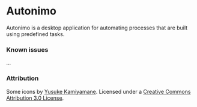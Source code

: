 # Autonimo

Autonimo is a desktop application for automating processes that are built using predefined tasks.

    


### Known issues

...




### Attribution

Some icons by [Yusuke Kamiyamane](http://p.yusukekamiyamane.com/). Licensed under a [Creative Commons Attribution 3.0 License](http://creativecommons.org/licenses/by/3.0/).